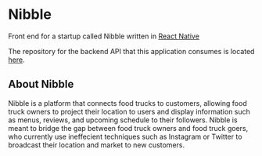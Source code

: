 # Nibble
Front end for a startup called Nibble written in [React Native](https://github.com/facebook/react-native)

The repository for the backend API that this application consumes is located [here](https://github.com/cchyung/nibble-backend).

## About Nibble
Nibble is a platform that connects food trucks to customers, allowing food truck owners to project their location to users and display information such as menus, reviews, and upcoming schedule to their followers. Nibble is meant to bridge the gap between food truck owners and food truck goers, who currently use ineffecient techniques such as Instagram or Twitter to broadcast their location and market to new customers.
